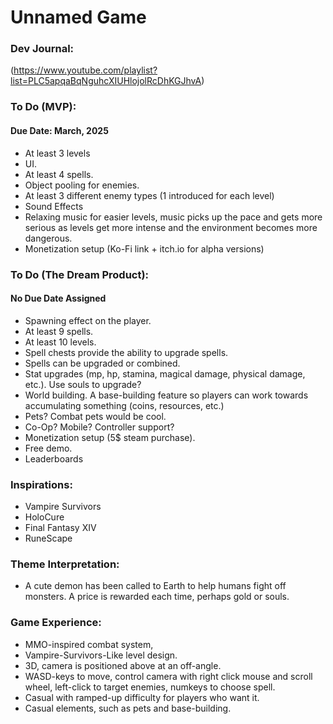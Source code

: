 # Unnamed Game
### Dev Journal:
(https://www.youtube.com/playlist?list=PLC5apqaBqNguhcXIUHlojolRcDhKGJhvA)

### To Do (MVP):
#### Due Date: March, 2025
- At least 3 levels
- UI.
- At least 4 spells.
- Object pooling for enemies.
- At least 3 different enemy types (1 introduced for each level)
- Sound Effects
- Relaxing music for easier levels, music picks up the pace and gets more serious as levels get more intense and the environment becomes more dangerous.
- Monetization setup (Ko-Fi link + itch.io for alpha versions)

### To Do (The Dream Product):
#### No Due Date Assigned
- Spawning effect on the player.
- At least 9 spells.
- At least 10 levels.
- Spell chests provide the ability to upgrade spells.
- Spells can be upgraded or combined.
- Stat upgrades (mp, hp, stamina, magical damage, physical damage, etc.). Use souls to upgrade?
- World building. A base-building feature so players can work towards accumulating something (coins, resources, etc.)
- Pets? Combat pets would be cool.
- Co-Op? Mobile? Controller support?
- Monetization setup (5$ steam purchase).
- Free demo.
- Leaderboards

### Inspirations:
- Vampire Survivors
- HoloCure
- Final Fantasy XIV
- RuneScape

### Theme Interpretation:
- A cute demon has been called to Earth to help humans fight off monsters. A price is rewarded each time, perhaps gold or souls.

### Game Experience:
- MMO-inspired combat system,
- Vampire-Survivors-Like level design.
- 3D, camera is positioned above at an off-angle.
- WASD-keys to move, control camera with right click mouse and scroll wheel, left-click to target enemies, numkeys to choose spell.
- Casual with ramped-up difficulty for players who want it.
- Casual elements, such as pets and base-building.



